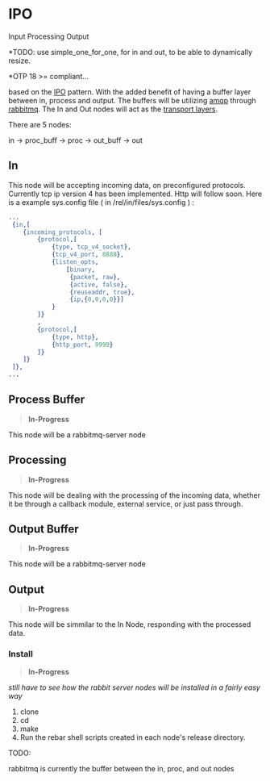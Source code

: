 # IPO
Input Processing Output

*TODO: use simple_one_for_one, for in and out, to be able to dynamically resize.

*OTP 18 >= compliant...

based on the [IPO](http://en.wikipedia.org/wiki/IPO_Model) pattern.
With the added benefit of having a buffer layer between in, process and output.
The buffers will be utilizing [amqp](https://www.amqp.org/) through [rabbitmq](http://www.rabbitmq.com).
The In and Out nodes will act as the [transport layers](http://en.wikipedia.org/wiki/Transport_layer).

There are 5 nodes:

in -> proc_buff -> proc -> out_buff -> out

## In

This node will be accepting incoming data, on preconfigured protocols.
Currently tcp ip version 4 has been implemented. Http will follow soon.
Here is a example sys.config file ( in /rel/in/files/sys.config ) :

```Erlang
...
 {in,[
    {incoming_protocols, [
        {protocol,[
            {type, tcp_v4_socket},
            {tcp_v4_port, 8888},
            {listen_opts,
                [binary,
                 {packet, raw},
                 {active, false},
                 {reuseaddr, true},
                 {ip,{0,0,0,0}}]
            }
        ]}
        ,
        {protocol,[
            {type, http},
            {http_port, 9999}
        ]}
    ]}
 ]},
...
```

## Process Buffer

> **In-Progress**

This node will be a rabbitmq-server node

## Processing

> **In-Progress**

This node will be dealing with the processing of the incoming data, whether it be
through a callback module, external service, or just pass through.

## Output Buffer

> **In-Progress**

This node will be a rabbitmq-server node

## Output

> **In-Progress**

This node will be simmilar to the In Node,
responding with the processed data.

### Install

> **In-Progress**

_still have to see how the rabbit server nodes will be installed in a fairly easy way_

1. clone
2. cd
3. make
4. Run the rebar shell scripts created in each node's release directory.





TODO:

rabbitmq is currently the buffer between the in, proc, and out nodes








